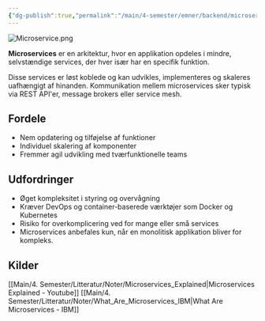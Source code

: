 ```yaml
---
{"dg-publish":true,"permalink":"/main/4-semester/emner/backend/microservice/","title":"Microservice","tags":["Backend","Microservice","Projektarbejde"],"created":"2024-08-16T08:35:11.460+02:00"}
---
```


![Microservice.png](/img/user/Main/Images/Microservice.png)

**Microservices** er en arkitektur, hvor en applikation opdeles i mindre,
selvstændige services, der hver især har en specifik funktion.

Disse services er løst koblede og kan udvikles, implementeres og skaleres
uafhængigt af hinanden. Kommunikation mellem microservices sker typisk
via REST API'er, message brokers eller service mesh.

## Fordele

- Nem opdatering og tilføjelse af funktioner
- Individuel skalering af komponenter
- Fremmer agil udvikling med tværfunktionelle teams

## Udfordringer

- Øget kompleksitet i styring og overvågning
- Kræver DevOps og container-baserede værktøjer som Docker og Kubernetes
- Risiko for overkomplicering ved for mange eller små services
- Microservices anbefales kun, når en monolitisk applikation bliver for kompleks.

## Kilder

[[Main/4. Semester/Litteratur/Noter/Microservices_Explained\|Microservices Explained - Youtube]]
[[Main/4. Semester/Litteratur/Noter/What_Are_Microservices_IBM\|What Are Microservices - IBM]]

